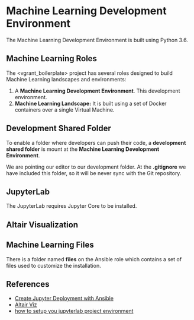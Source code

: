 # Machine Learning Development Environment

The Machine Learning Development Environment is built using Python 3.6.

## Machine Learning Roles

The <vgrant_boilerplate> project has several roles designed to build Machine Learning landscapes and environments:

1. A **Machine Learning Development Environment**. This development environment.
1. **Machine Learning Landscape:** It is built using a set of Docker containers over a single Virtual Machine.

## Development Shared Folder

To enable a folder where developers can push their code, a **development shared folder** is mount at the **Machine Learning Development Environment**.

We are pointing our editor to our development folder. At the **.gitignore** we have included this folder, so it will be never sync with the Git repository.

## JupyterLab

The JupyterLab requires Jupyter Core to be installed.

## Altair Visualization

## Machine Learning Files

There is a folder named **files** on the Ansible role which contains a set of files used to customize the installation.

## References

* [Create Jupyter Deployment with  Ansible](https://www.jitsejan.com/creating-ansible-deployment-for-ubuntu-vps.html)
* [Altair Viz](https://github.com/altair-viz)
* [how to setup you jupyterlab project environment](https://towardsdatascience.com/how-to-setup-your-jupyterlab-project-environment-74909dade29b)
